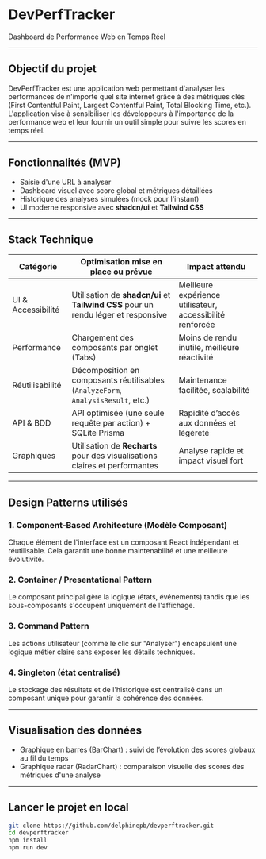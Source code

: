 # DevPerfTracker

Dashboard de Performance Web en Temps Réel

---

## Objectif du projet

DevPerfTracker est une application web permettant d'analyser les performances de n'importe quel site internet grâce à des métriques clés (First Contentful Paint, Largest Contentful Paint, Total Blocking Time, etc.).  
L'application vise à sensibiliser les développeurs à l'importance de la performance web et leur fournir un outil simple pour suivre les scores en temps réel.

---

## Fonctionnalités (MVP)

- Saisie d'une URL à analyser
- Dashboard visuel avec score global et métriques détaillées
- Historique des analyses simulées (mock pour l'instant)
- UI moderne responsive avec **shadcn/ui** et **Tailwind CSS**

---

## Stack Technique

| Catégorie            | Optimisation mise en place ou prévue                                     | Impact attendu                                            |
|----------------------|-------------------------------------------------------------------------|-----------------------------------------------------------|
| UI & Accessibilité | Utilisation de **shadcn/ui** et **Tailwind CSS** pour un rendu léger et responsive | Meilleure expérience utilisateur, accessibilité renforcée |
| Performance        | Chargement des composants par onglet (Tabs)                             | Moins de rendu inutile, meilleure réactivité               |
| Réutilisabilité    | Décomposition en composants réutilisables (`AnalyzeForm`, `AnalysisResult`, etc.) | Maintenance facilitée, scalabilité                        |
| API & BDD         | API optimisée (une seule requête par action) + SQLite Prisma             | Rapidité d’accès aux données et légèreté                   |
| Graphiques        | Utilisation de **Recharts** pour des visualisations claires et performantes | Analyse rapide et impact visuel fort                       |
---
## Design Patterns utilisés

### 1. **Component-Based Architecture (Modèle Composant)**
Chaque élément de l'interface est un composant React indépendant et réutilisable. Cela garantit une bonne maintenabilité et une meilleure évolutivité.

### 2. **Container / Presentational Pattern**
Le composant principal gère la logique (états, événements) tandis que les sous-composants s'occupent uniquement de l'affichage.

### 3. **Command Pattern**
Les actions utilisateur (comme le clic sur "Analyser") encapsulent une logique métier claire sans exposer les détails techniques.

### 4. **Singleton (état centralisé)**
Le stockage des résultats et de l'historique est centralisé dans un composant unique pour garantir la cohérence des données.

---
## Visualisation des données

- Graphique en barres (BarChart) : suivi de l’évolution des scores globaux au fil du temps
- Graphique radar (RadarChart) : comparaison visuelle des scores des métriques d'une analyse

---

## Lancer le projet en local

```bash
git clone https://github.com/delphinepb/devperftracker.git
cd devperftracker
npm install
npm run dev
